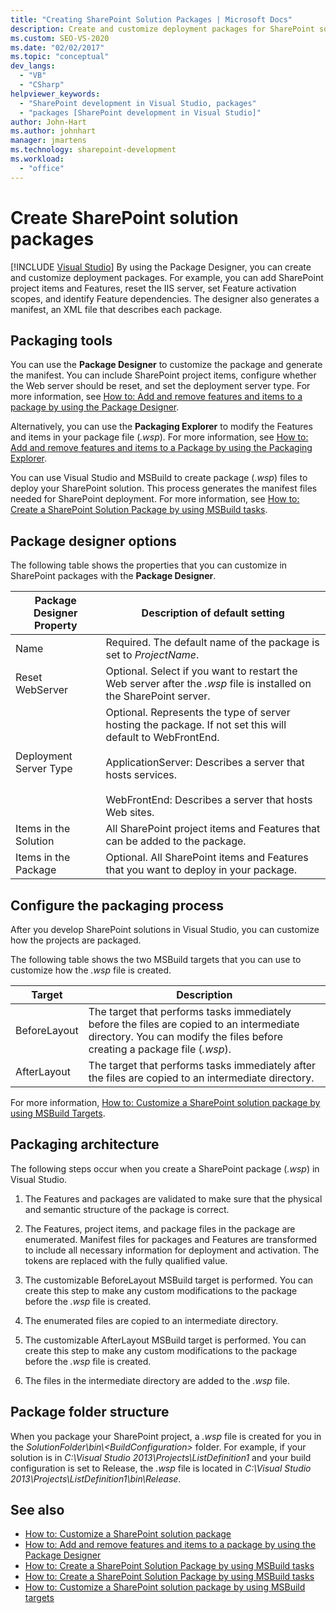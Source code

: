 ```yaml
---
title: "Creating SharePoint Solution Packages | Microsoft Docs"
description: Create and customize deployment packages for SharePoint solutions using the Package Designer. Explore packaging tools, designer options, and folder structure.
ms.custom: SEO-VS-2020
ms.date: "02/02/2017"
ms.topic: "conceptual"
dev_langs:
  - "VB"
  - "CSharp"
helpviewer_keywords:
  - "SharePoint development in Visual Studio, packages"
  - "packages [SharePoint development in Visual Studio]"
author: John-Hart
ms.author: johnhart
manager: jmartens
ms.technology: sharepoint-development
ms.workload:
  - "office"
---
```

# Create SharePoint solution packages

 [!INCLUDE [Visual Studio](~/includes/applies-to-version/vs-windows-only.md)]
  By using the Package Designer, you can create and customize deployment packages. For example, you can add SharePoint project items and Features, reset the IIS server, set Feature activation scopes, and identify Feature dependencies. The designer also generates a manifest, an XML file that describes each package.

## Packaging tools
 You can use the **Package Designer** to customize the package and generate the manifest. You can include SharePoint project items, configure whether the Web server should be reset, and set the deployment server type. For more information, see [How to: Add and remove features and items to a package by using the Package Designer](../sharepoint/how-to-add-and-remove-features-and-items-to-a-package-by-using-the-package-designer.md).

 Alternatively, you can use the **Packaging Explorer** to modify the Features and items in your package file (*.wsp*). For more information, see [How to: Add and remove features and items to a Package by using the Packaging Explorer](../sharepoint/how-to-add-and-remove-features-and-items-to-a-package-by-using-the-packaging-explorer.md).

 You can use Visual Studio and MSBuild to create package (*.wsp*) files to deploy your SharePoint solution. This process generates the manifest files needed for SharePoint deployment. For more information, see [How to: Create a SharePoint Solution Package by using MSBuild tasks](../sharepoint/how-to-create-a-sharepoint-solution-package-by-using-msbuild-tasks.md).

## Package designer options
 The following table shows the properties that you can customize in SharePoint packages with the **Package Designer**.

|Package Designer Property|Description of default setting|
|-------------------------------|------------------------------------|
|Name|Required. The default name of the package is set to *ProjectName*.|
|Reset WebServer|Optional. Select if you want to restart the Web server after the *.wsp* file is installed on the SharePoint server.|
|Deployment Server Type|Optional. Represents the type of server hosting the package. If not set this will default to WebFrontEnd.<br /><br /> ApplicationServer: Describes a server that hosts services.<br /><br /> WebFrontEnd: Describes a server that hosts Web sites.|
|Items in the Solution|All SharePoint project items and Features that can be added to the package.|
|Items in the Package|Optional. All SharePoint items and Features that you want to deploy in your package.|

## Configure the packaging process
 After you develop SharePoint solutions in Visual Studio, you can customize how the projects are packaged.

 The following table shows the two MSBuild targets that you can use to customize how the *.wsp* file is created.

|Target|Description|
|------------|-----------------|
|BeforeLayout|The target that performs tasks immediately before the files are copied to an intermediate directory. You can modify the files before creating a package file (*.wsp*).|
|AfterLayout|The target that performs tasks immediately after the files are copied to an intermediate directory.|

 For more information, [How to: Customize a SharePoint solution package by using MSBuild Targets](../sharepoint/how-to-customize-a-sharepoint-solution-package-by-using-msbuild-targets.md).

## Packaging architecture
 The following steps occur when you create a SharePoint package (*.wsp*) in Visual Studio.

1. The Features and packages are validated to make sure that the physical and semantic structure of the package is correct.

2. The Features, project items, and package files in the package are enumerated. Manifest files for packages and Features are transformed to include all necessary information for deployment and activation. The tokens are replaced with the fully qualified value.

3. The customizable BeforeLayout MSBuild target is performed. You can create this step to make any custom modifications to the package before the *.wsp* file is created.

4. The enumerated files are copied to an intermediate directory.

5. The customizable AfterLayout MSBuild target is performed. You can create this step to make any custom modifications to the package before the *.wsp* file is created.

6. The files in the intermediate directory are added to the *.wsp* file.

## Package folder structure
 When you package your SharePoint project, a *.wsp* file is created for you in the *SolutionFolder\bin\\\<BuildConfiguration>* folder. For example, if your solution is in *C:\Visual Studio 2013\Projects\ListDefinition1* and your build configuration is set to Release, the *.wsp* file is located in *C:\Visual Studio 2013\Projects\ListDefinition1\bin\Release*.

## See also
- [How to: Customize a SharePoint solution package](../sharepoint/how-to-customize-a-sharepoint-solution-package.md)
- [How to: Add and remove features and items to a package by using the Package Designer](../sharepoint/how-to-add-and-remove-features-and-items-to-a-package-by-using-the-package-designer.md)
- [How to: Create a SharePoint Solution Package by using MSBuild tasks](../sharepoint/how-to-create-a-sharepoint-solution-package-by-using-msbuild-tasks.md)
- [How to: Create a SharePoint Solution Package by using MSBuild tasks](../sharepoint/how-to-create-a-sharepoint-solution-package-by-using-msbuild-tasks.md)
- [How to: Customize a SharePoint solution package by using MSBuild targets](../sharepoint/how-to-customize-a-sharepoint-solution-package-by-using-msbuild-targets.md)
